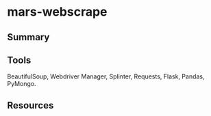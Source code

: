 # mars-webscrape

## Summary

## Tools
BeautifulSoup, Webdriver Manager, Splinter, Requests, Flask, Pandas, PyMongo.

## Resources
